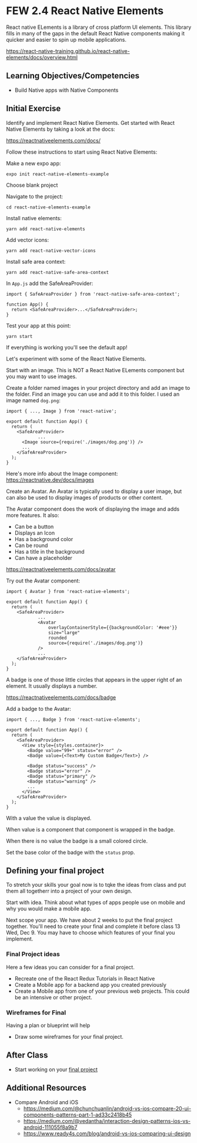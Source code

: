 # FEW 2.4 React Native Elements

React native ELements is a library of cross platform UI elements. This library fills in many of the gaps in the default React Native components making it quicker and easier to spin up mobile applications.

https://react-native-training.github.io/react-native-elements/docs/overview.html

## Learning Objectives/Competencies

- Build Native apps with Native Components

## Initial Exercise

Identify and implement React Native Elements. Get started with React Native Elements by taking a look at the docs: 

https://reactnativeelements.com/docs/

Follow these instructions to start using React Native Elements:

Make a new expo app:

```
expo init react-native-elements-example
```

Choose blank project

Navigate to the project: 

```
cd react-native-elements-example
```

Install native elements:

```
yarn add react-native-elements
```

Add vector icons: 

```
yarn add react-native-vector-icons
```

Install safe area context:

```
yarn add react-native-safe-area-context
```

In `App.js` add the SafeAreaProvider: 

```JS
import { SafeAreaProvider } from 'react-native-safe-area-context';

function App() {
  return <SafeAreaProvider>...</SafeAreaProvider>;
}
```

Test your app at this point: 

```
yarn start
```

If everything is working you'll see the default app!

Let's experiment with some of the React Native Elements. 

Start with an image. This is NOT a React Native ELements component but you may want to use images. 

Create a folder named images in your project directory and add an image to the folder. Find an image you can use and add it to this folder. I used an image named `dog.png`:

```JS
import { ..., Image } from 'react-native';

export default function App() {
  return (
    <SafeAreaProvider>
			...
      <Image source={require('./images/dog.png')} />
      ...
    </SafeAreaProvider>
  );
}
```

Here's more info about the Image component: https://reactnative.dev/docs/images

Create an Avatar. An Avatar is typically used to display a user image, but can also be used to display images of products or other content. 

The Avatar component does the work of displaying the image and adds more features. It also: 

- Can be a button
- Displays an Icon
- Has a background color
- Can be round
- Has a title in the background
- Can have a placeholder

https://reactnativeelements.com/docs/avatar

Try out the Avatar component:

```JS
import { Avatar } from 'react-native-elements';

export default function App() {
  return (
    <SafeAreaProvider>
			...
			<Avatar
				overlayContainerStyle={{backgroundColor: '#eee'}}
				size="large"
				rounded
				source={require('./images/dog.png')}
			/>
			...
    </SafeAreaProvider>
  );
}
```

A badge is one of those little circles that appears in the upper right of an element. It usually displays a number. 

https://reactnativeelements.com/docs/badge

Add a badge to the Avatar: 

```JS
import { ..., Badge } from 'react-native-elements';

export default function App() {
  return (
    <SafeAreaProvider>
      <View style={styles.container}>
        <Badge value="99+" status="error" />
        <Badge value={<Text>My Custom Badge</Text>} />

        <Badge status="success" />
        <Badge status="error" />
        <Badge status="primary" />
        <Badge status="warning" />
        ...
      </View>
    </SafeAreaProvider>
  );
}
```

With a value the value is displayed. 

When value is a component that component is wrapped in the badge. 

When there is no value the badge is a small colored circle. 

Set the base color of the badge with the `status` prop.

## Defining your final project

To stretch your skills your goal now is to tqke the ideas from class and put them all togetherr into a project of your own design. 

Start with idea. Think about what types of apps people use on mobile and why you would make a mobile app. 

Next scope your app. We have about 2 weeks to put the final project together. You'll need to create your final and complete it before class 13 Wed, Dec 9. You may have to choose which features of your final you implement. 

### Final Project ideas

Here a few ideas you can consider for a final project. 

- Recreate one of the React Redux Tutorials in React Native
- Create a Mobile app for a backend app you created previously
- Create a Mobile app from one of your previous web projects. This could be an intensive or other project.  

### Wireframes for Final

Having a plan or blueprint will help

- Draw some wireframes for your final project.

## After Class

- Start working on your [final project](https://github.com/Make-School-Courses/FEW-2.4-Native-Development-with-JavaScript/blob/master/Assignments/Assignment-final-project.md)

## Additional Resources

- Compare Android and iOS
	- https://medium.com/@chunchuanlin/android-vs-ios-compare-20-ui-components-patterns-part-1-ad33c2418b45
	- https://medium.com/@vedantha/interaction-design-patterns-ios-vs-android-111055f8a9b7
	- https://www.ready4s.com/blog/android-vs-ios-comparing-ui-design
